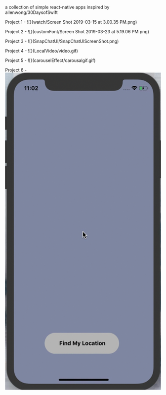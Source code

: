a collection of simple react-native apps
inspired by allenwong/30DaysofSwift

Project 1 -
![}(watch/Screen Shot 2019-03-15 at 3.00.35 PM.png)

Project 2 -
![}(customFont/Screen Shot 2019-03-23 at 5.19.06 PM.png)

Project 3 -
![}(SnapChatUI/SnapChatUIScreenShot.png)

Project 4 -
![}(LocalVideo/video.gif)

Project 5 -
![}(carouselEffect/carousalgif.gif)

Project 6 -
![](findMyLocation/findMyLocationVideo.gif)
